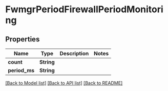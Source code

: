 # FwmgrPeriodFirewallPeriodMonitoring

## Properties

Name | Type | Description | Notes
------------ | ------------- | ------------- | -------------
**count** | **String** |  |
**period_ms** | **String** |  |

[[Back to Model list]](./README.md#documentation-for-models) [[Back to API list]](./README.md#documentation-for-api-endpoints) [[Back to README]](../README.md)
